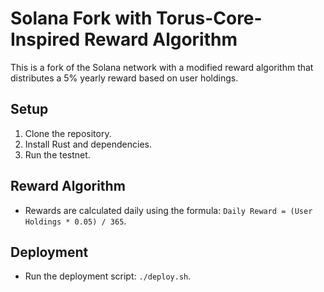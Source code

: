 # Solana Fork with Torus-Core-Inspired Reward Algorithm

This is a fork of the Solana network with a modified reward algorithm that distributes a 5% yearly reward based on user holdings.

## Setup
1. Clone the repository.
2. Install Rust and dependencies.
3. Run the testnet.

## Reward Algorithm
- Rewards are calculated daily using the formula: `Daily Reward = (User Holdings * 0.05) / 365`.

## Deployment
- Run the deployment script: `./deploy.sh`.